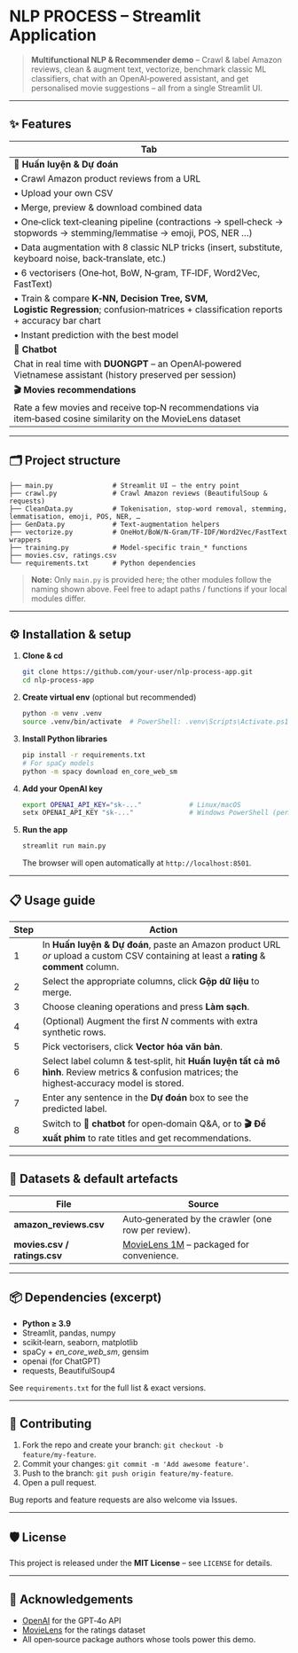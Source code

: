 # NLP PROCESS – Streamlit Application

> **Multifunctional NLP & Recommender demo** – Crawl & label Amazon reviews, clean & augment text, vectorize, benchmark classic ML classifiers, chat with an OpenAI‑powered assistant, and get personalised movie suggestions – all from a single Streamlit UI.

---

## ✨ Features

| Tab                                                                                                                                   
| ------------------------------------------------------------------------------------------------------------------------------------- 
| **🚀 Huấn luyện & Dự đoán**                      
|• Crawl Amazon product reviews from a URL |                                                                     
| • Upload your own CSV                                                                                                                
| • Merge, preview & download combined data                                                                                             
| • One‑click text‑cleaning pipeline (contractions → spell‑check → stopwords → stemming/lemmatise → emoji, POS, NER …)                  
| • Data augmentation with 8 classic NLP tricks (insert, substitute, keyboard noise, back‑translate, etc.)                              
| • 6 vectorisers (One‑hot, BoW, N‑gram, TF‑IDF, Word2Vec, FastText)                                                                    
| • Train & compare **K‑NN, Decision Tree, SVM, Logistic Regression**; confusion‑matrices + classification reports + accuracy bar chart 
| • Instant prediction with the best model                                                                                             
| **🤖 Chatbot**                                                                                                  
| Chat in real time with **DUONGPT** – an OpenAI‑powered Vietnamese assistant (history preserved per session)   
| **🎬 Movies recommendations**                                                                                                                   
| Rate a few movies and receive top‑N recommendations via item‑based cosine similarity on the MovieLens dataset 
---

## 🗂 Project structure

```text
├── main.py               # Streamlit UI – the entry point
├── crawl.py              # Crawl Amazon reviews (BeautifulSoup & requests)
├── CleanData.py          # Tokenisation, stop‑word removal, stemming, lemmatisation, emoji, POS, NER, …
├── GenData.py            # Text‑augmentation helpers
├── vectorize.py          # OneHot/BoW/N‑Gram/TF‑IDF/Word2Vec/FastText wrappers
├── training.py           # Model‑specific train_* functions
├── movies.csv, ratings.csv
└── requirements.txt      # Python dependencies
```

> **Note:** Only `main.py` is provided here; the other modules follow the naming shown above. Feel free to adapt paths / functions if your local modules differ.

---

## ⚙️ Installation & setup

1. **Clone & cd**

   ```bash
   git clone https://github.com/your‑user/nlp‑process‑app.git
   cd nlp‑process‑app
   ```

2. **Create virtual env** (optional but recommended)

   ```bash
   python -m venv .venv
   source .venv/bin/activate  # PowerShell: .venv\Scripts\Activate.ps1
   ```

3. **Install Python libraries**

   ```bash
   pip install -r requirements.txt
   # For spaCy models
   python -m spacy download en_core_web_sm
   ```

4. **Add your OpenAI key**

   ```bash
   export OPENAI_API_KEY="sk‑..."            # Linux/macOS
   setx OPENAI_API_KEY "sk‑..."              # Windows PowerShell (permanent)
   ```

5. **Run the app**

   ```bash
   streamlit run main.py
   ```

   The browser will open automatically at `http://localhost:8501`.

---

## 📋 Usage guide

| Step | Action                                                                                                                                          |
| ---- | ----------------------------------------------------------------------------------------------------------------------------------------------- |
| 1    | In **Huấn luyện & Dự đoán**, paste an Amazon product URL *or* upload a custom CSV containing at least a **rating** & **comment** column.        |
| 2    | Select the appropriate columns, click **Gộp dữ liệu** to merge.                                                                                 |
| 3    | Choose cleaning operations and press **Làm sạch**.                                                                                              |
| 4    | (Optional) Augment the first *N* comments with extra synthetic rows.                                                                            |
| 5    | Pick vectorisers, click **Vector hóa văn bản**.                                                                                                 |
| 6    | Select label column & test‑split, hit **Huấn luyện tất cả mô hình**. Review metrics & confusion matrices; the highest‑accuracy model is stored. |
| 7    | Enter any sentence in the **Dự đoán** box to see the predicted label.                                                                           |
| 8    | Switch to **🤖 chatbot** for open‑domain Q\&A, or to **🎬 Đề xuất phim** to rate titles and get recommendations.                                |

---

## 🧪 Datasets & default artefacts

| File                         | Source                                                                                |
| ---------------------------- | ------------------------------------------------------------------------------------- |
| **amazon\_reviews.csv**      | Auto‑generated by the crawler (one row per review).                                   |
| **movies.csv / ratings.csv** | [MovieLens 1M](https://grouplens.org/datasets/movielens/) – packaged for convenience. |

---

## 📦 Dependencies (excerpt)

* **Python ≥ 3.9**
* Streamlit, pandas, numpy
* scikit‑learn, seaborn, matplotlib
* spaCy + *en\_core\_web\_sm*, gensim
* openai (for ChatGPT)
* requests, BeautifulSoup4

See `requirements.txt` for the full list & exact versions.

---

## 🤝 Contributing

1. Fork the repo and create your branch: `git checkout -b feature/my‑feature`.
2. Commit your changes: `git commit -m 'Add awesome feature'`.
3. Push to the branch: `git push origin feature/my‑feature`.
4. Open a pull request.

Bug reports and feature requests are also welcome via Issues.

---

## 🛡️ License

This project is released under the **MIT License** – see `LICENSE` for details.

---

## 💬 Acknowledgements

* [OpenAI](https://openai.com) for the GPT‑4o API
* [MovieLens](https://grouplens.org) for the ratings dataset
* All open‑source package authors whose tools power this demo.

